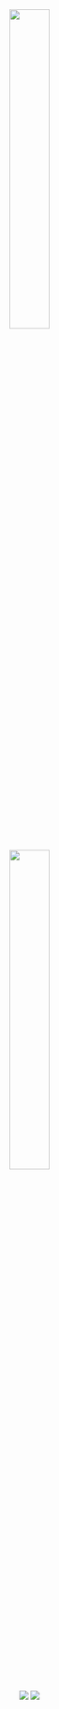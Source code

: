 
<div align="center">
<img width="38%" src="https://cdn.discordapp.com/attachments/781483089264115712/1064252392742334494/7388d1a9a76ee924aa8b096b4254e957-removebg-preview.png" /><br>
<img width="38%" src="https://lanyard-profile-readme.vercel.app/api/699692133740839112" /><br>
  <a href="https://uyuyorumstore.com" target="_blank"><img src="https://cdn.discordapp.com/attachments/715130970294059088/1044867241201639454/store.png"/></a>
   <a href="https://discord.gg/cf6wkBFeYV" target="_blank"><img src="https://cdn.discordapp.com/attachments/715130970294059088/1044855172494532628/discord.png"/></a>
</div>
